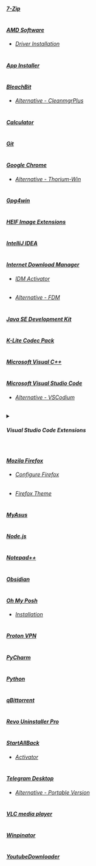 #### _[7-Zip](https://www.7-zip.org)_

#

#### _[AMD Software](https://www.amd.com/en/support/apu/amd-ryzen-processors/amd-ryzen-5-mobile-processors-radeon-vega-graphics/amd-ryzen-5-1)_

- ###### _[Driver Installation](https://docs.atlasos.net/getting-started/post-installation/drivers/gpu/amd)_

#

#### _[App Installer](https://apps.microsoft.com/detail/app-installer/9NBLGGH4NNS1?hl=en-in&gl=IN)_

#

#### _[BleachBit](https://github.com/bleachbit/bleachbit)_

- ###### _[Alternative - CleanmgrPlus](https://github.com/builtbybel/CleanmgrPlus)_

#

#### _[Calculator](https://apps.microsoft.com/detail/windows-calculator/9WZDNCRFHVN5?hl=en-in&gl=IN)_

#

#### _[Git](https://git-scm.com)_

#

#### _[Google Chrome](https://www.google.com/intl/en/chrome/?standalone=1)_

- ###### _[Alternative - Thorium-Win](https://github.com/Alex313031/Thorium-Win)_

#

#### _[Gpg4win](https://www.gpg4win.org)_

#

#### _[HEIF Image Extensions](https://apps.microsoft.com/detail/heif-image-extensions/9PMMSR1CGPWG?hl=en-in&gl=IN)_

#

#### _[IntelliJ IDEA](https://www.jetbrains.com/idea/download/?section=windows)_

#

#### _[Internet Download Manager](https://www.internetdownloadmanager.com)_

- ###### _[IDM Activator](https://github.com/J2TEAM/idm-trial-reset)_
- ###### _[Alternative - FDM](https://www.freedownloadmanager.org)_

#

#### _[Java SE Development Kit](https://www.oracle.com/in/java/technologies/downloads/#jdk21-windows)_

#

#### _[K-Lite Codec Pack](https://codecguide.com/download_k-lite_codec_pack_full.htm)_

#

#### _[Microsoft Visual C++](https://github.com/abbodi1406/vcredist)_

#

#### _[Microsoft Visual Studio Code](https://code.visualstudio.com/download)_

- ###### _[Alternative - VSCodium](https://github.com/VSCodium/vscodium)_

<details>
  <summary><h5><i>Visual Studio Code Extensions</i></h5></summary>
  <ul>
    <li><a href="https://marketplace.visualstudio.com/items?itemName=dbaeumer.vscode-eslint">ESLint</a></li>
    <li><a href="https://marketplace.visualstudio.com/items?itemName=eamodio.gitlens">GitLens</a></li>
    <li><a href="https://marketplace.visualstudio.com/items?itemName=GitHub.vscode-github-actions">GitHub Actions</a></li>
    <li><a href="https://marketplace.visualstudio.com/items?itemName=redhat.java">Language Support for Java</a></li>
    <li><a href="https://marketplace.visualstudio.com/items?itemName=ritwickdey.LiveServer">Live Server</a></li>
    <li><a href="https://marketplace.visualstudio.com/items?itemName=PKief.material-icon-theme">Material Icon Theme</a></li>
    <li><a href="https://marketplace.visualstudio.com/items?itemName=ms-vscode.makefile-tools">Makefile Tools</a></li>
    <li><a href="https://marketplace.visualstudio.com/items?itemName=DavidAnson.vscode-markdownlint">Markdown Lint</a></li>
    <li><a href="https://marketplace.visualstudio.com/items?itemName=esbenp.prettier-vscode">Prettier</a></li>
    <li><a href="https://marketplace.visualstudio.com/items?itemName=ms-vscode.PowerShell">PowerShell</a></li>
    <li><a href="https://marketplace.visualstudio.com/items?itemName=ms-python.pylint">Pylint</a></li>
    <li><a href="https://marketplace.visualstudio.com/items?itemName=ms-python.python">Python</a></li>
    <li><a href="https://marketplace.visualstudio.com/items?itemName=ms-vscode-remote.remote-ssh">Remote SSH</a></li>
    <li><a href="https://marketplace.visualstudio.com/items?itemName=redhat.vscode-xml">XML</a></li>
    <li><a href="https://marketplace.visualstudio.com/items?itemName=redhat.vscode-yaml">YAML</a></li>
  </ul>
</details>

#

#### _[Mozila Firefox](https://www.mozilla.org/en-US/firefox/all/#product-desktop-release)_

- ###### _[Configure Firefox](https://github.com/amitxv/PC-Tuning/blob/main/docs/post-install.md#configure-a-web-browser)_
- ###### _[Firefox Theme](https://github.com/datguypiko/Firefox-Mod-Blur)_

#

#### _[MyAsus](https://apps.microsoft.com/detail/myasus/9N7R5S6B0ZZH?hl=en-in&gl=IN)_

#

#### _[Node.js](https://nodejs.org/en)_

#

#### _[Notepad++](https://github.com/notepad-plus-plus/notepad-plus-plus)_

#

#### _[Obsidian](https://obsidian.md)_

#

#### _[Oh My Posh](https://github.com/jandedobbeleer/oh-my-posh)_

- ###### _[Installation](https://ohmyposh.dev/docs/installation/windows)_

#

#### _[Proton VPN](https://protonvpn.com/download-windows)_

#

#### _[PyCharm](https://www.jetbrains.com/pycharm/download/?section=windows)_

#

#### _[Python](https://www.python.org/downloads)_

#

#### _[qBittorrent](https://www.qbittorrent.org)_

#

#### _[Revo Uninstaller Pro](https://www.revouninstaller.com/revo-uninstaller-free-download)_

#

#### _[StartAllBack](https://www.startallback.com)_

- ###### _[Activator](https://github.com/sakshiagrwal/SAB)_

#

#### _[Telegram Desktop](https://apps.microsoft.com/detail/telegram-desktop/9NZTWSQNTD0S?hl=en-in&gl=IN)_

- ###### _[Alternative - Portable Version](https://desktop.telegram.org)_

#

#### _[VLC media player](https://www.videolan.org)_

#

#### _[Winpinator](https://winpinator.swisz.cz/download.html)_

#

#### _[YoutubeDownloader](https://github.com/Tyrrrz/YoutubeDownloader)_
